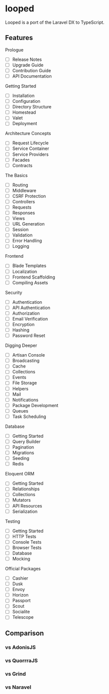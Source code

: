 # looped

Looped is a port of the Laravel DX to TypeScript.

## Features

Prologue

- [ ] Release Notes
- [ ] Upgrade Guide
- [ ] Contribution Guide
- [ ] API Documentation

Getting Started

- [ ] Installation
- [ ] Configuration
- [ ] Directory Structure
- [ ] Homestead
- [ ] Valet
- [ ] Deployment

Architecture Concepts

- [ ] Request Lifecycle
- [ ] Service Container
- [ ] Service Providers
- [ ] Facades
- [ ] Contracts

The Basics

- [ ] Routing
- [ ] Middleware
- [ ] CSRF Protection
- [ ] Controllers
- [ ] Requests
- [ ] Responses
- [ ] Views
- [ ] URL Generation
- [ ] Session
- [ ] Validation
- [ ] Error Handling
- [ ] Logging

Frontend

- [ ] Blade Templates
- [ ] Localization
- [ ] Frontend Scaffolding
- [ ] Compiling Assets

Security

- [ ] Authentication
- [ ] API Authentication
- [ ] Authorization
- [ ] Email Verification
- [ ] Encryption
- [ ] Hashing
- [ ] Password Reset

Digging Deeper

- [ ] Artisan Console
- [ ] Broadcasting
- [ ] Cache
- [ ] Collections
- [ ] Events
- [ ] File Storage
- [ ] Helpers
- [ ] Mail
- [ ] Notifications
- [ ] Package Development
- [ ] Queues
- [ ] Task Scheduling

Database

- [ ] Getting Started
- [ ] Query Builder
- [ ] Pagination
- [ ] Migrations
- [ ] Seeding
- [ ] Redis

Eloquent ORM

- [ ] Getting Started
- [ ] Relationships
- [ ] Collections
- [ ] Mutators
- [ ] API Resources
- [ ] Serialization

Testing

- [ ] Getting Started
- [ ] HTTP Tests
- [ ] Console Tests
- [ ] Browser Tests
- [ ] Database
- [ ] Mocking

Official Packages

- [ ] Cashier
- [ ] Dusk
- [ ] Envoy
- [ ] Horizon
- [ ] Passport
- [ ] Scout
- [ ] Socialite
- [ ] Telescope

## Comparison

### vs AdonisJS

### vs QuorrraJS

### vs Grind

### vs Naravel
